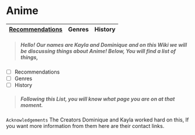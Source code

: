 # Anime
| [Recommendations](Recs/RecsMain.md) | Genres | History |
| ----------- | ----------- |-----------------|
> ##### Hello! Our names are Kayla and Dominique and on this Wiki we will be discussing things about Anime! Below, You will find a list of things,
- [ ] Recommendations
- [ ] Genres
- [ ] History
> ##### Following this List, you will know what page you are on at that moment.
``Acknowledgements``
The Creators Dominique and Kayla worked hard on this, If you want more information from them here are their contact links.

